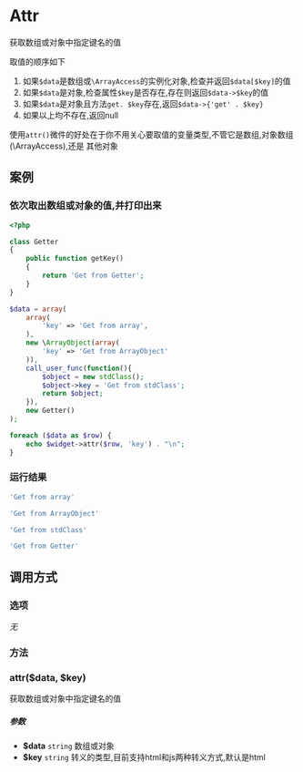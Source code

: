 Attr
====

获取数组或对象中指定键名的值

取值的顺序如下

1. 如果`$data`是数组或`\ArrayAccess`的实例化对象,检查并返回`$data[$key]`的值
2. 如果`$data`是对象,检查属性`$key`是否存在,存在则返回`$data->$key`的值
3. 如果`$data`是对象且方法`get. $key`存在,返回`$data->{'get' . $key}`
4. 如果以上均不存在,返回null

使用`attr()`微件的好处在于你不用关心要取值的变量类型,不管它是数组,对象数组(\ArrayAccess),还是
其他对象

案例
----

### 依次取出数组或对象的值,并打印出来
```php
<?php

class Getter
{
    public function getKey()
    {
        return 'Get from Getter';
    }
}

$data = array(
    array(
        'key' => 'Get from array',
    ),
    new \ArrayObject(array(
        'key' => 'Get from ArrayObject'
    )),
    call_user_func(function(){
        $object = new stdClass();
        $object->key = 'Get from stdClass';
        return $object;
    }),
    new Getter()
);

foreach ($data as $row) {
    echo $widget->attr($row, 'key') . "\n";
}
```
### 运行结果
```php
'Get from array'

'Get from ArrayObject'

'Get from stdClass'

'Get from Getter'
```

调用方式
-------

### 选项
*无*

### 方法

### attr($data, $key)
获取数组或对象中指定键名的值

##### 参数
* **$data** `string` 数组或对象
* **$key** `string` 转义的类型,目前支持html和js两种转义方式,默认是html
